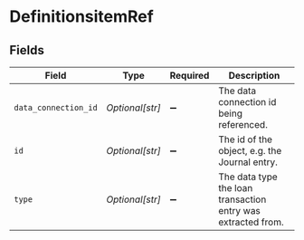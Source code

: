 # DefinitionsitemRef


## Fields

| Field                                                        | Type                                                         | Required                                                     | Description                                                  |
| ------------------------------------------------------------ | ------------------------------------------------------------ | ------------------------------------------------------------ | ------------------------------------------------------------ |
| `data_connection_id`                                         | *Optional[str]*                                              | :heavy_minus_sign:                                           | The data connection id being referenced.                     |
| `id`                                                         | *Optional[str]*                                              | :heavy_minus_sign:                                           | The id of the object, e.g. the Journal entry.                |
| `type`                                                       | *Optional[str]*                                              | :heavy_minus_sign:                                           | The data type the loan transaction entry was extracted from. |